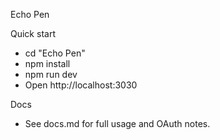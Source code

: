 Echo Pen

Quick start
- cd "Echo Pen"
- npm install
- npm run dev
- Open http://localhost:3030

Docs
- See docs.md for full usage and OAuth notes.

